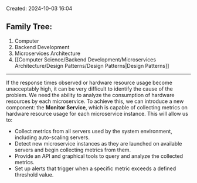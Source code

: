 Created: 2024-10-03 16:04
## Family Tree:
1. Computer
2. Backend Development
3. Microservices Architecture
4. [[Computer Science/Backend Development/Microservices Architecture/Design Patterns/Design Patterns|Design Patterns]]
-- -
If the response times observed or hardware resource usage become unacceptably high, it can be very difficult to identify the cause of the problem. We need the ability to analyze the consumption of hardware resources by each microservice. To achieve this, we can introduce a new component: the **Monitor Service**, which is capable of collecting metrics on hardware resource usage for each microservice instance. This will allow us to:
- Collect metrics from all servers used by the system environment, including auto-scaling servers.
- Detect new microservice instances as they are launched on available servers and begin collecting metrics from them.
- Provide an API and graphical tools to query and analyze the collected metrics.
- Set up alerts that trigger when a specific metric exceeds a defined threshold value.